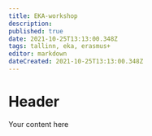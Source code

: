 ```yaml
---
title: EKA-workshop
description: 
published: true
date: 2021-10-25T13:13:00.348Z
tags: tallinn, eka, erasmus+
editor: markdown
dateCreated: 2021-10-25T13:13:00.348Z
---
```


# Header
Your content here